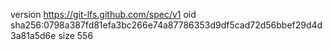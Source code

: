 version https://git-lfs.github.com/spec/v1
oid sha256:0798a387fd81efa3bc266e74a87786353d9df5cad72d56bbef29d4d3a81a5d6e
size 556
